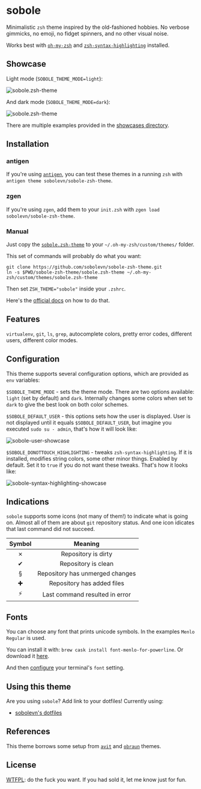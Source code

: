 # sobole

Minimalistic `zsh` theme inspired by the old-fashioned hobbies. No verbose gimmicks, no emoji, no fidget spinners, and no other visual noise.

Works best with [`oh-my-zsh`](https://github.com/robbyrussell/oh-my-zsh) and [`zsh-syntax-highlighting`](https://github.com/zsh-users/zsh-syntax-highlighting) installed.


## Showcase

Light mode (`SOBOLE_THEME_MODE=light`):

![sobole.zsh-theme](https://raw.githubusercontent.com/sobolevn/sobole-zsh-theme/master/showcases/ls-colors.png)

And dark mode (`SOBOLE_THEME_MODE=dark`):

![sobole.zsh-theme](https://raw.githubusercontent.com/sobolevn/sobole-zsh-theme/master/showcases/ls-color-dark.png)

There are multiple examples provided in the [showcases directory](/showcases).


## Installation

### antigen

If you're using [`antigen`](https://github.com/zsh-users/antigen), you can test these themes in a running `zsh` with `antigen theme sobolevn/sobole-zsh-theme`.

### zgen

If you're using `zgen`, add them to your `init.zsh` with `zgen load sobolevn/sobole-zsh-theme`.

### Manual

Just copy the [`sobole.zsh-theme`](/sobole.zsh-theme) to your `~/.oh-my-zsh/custom/themes/` folder.

This set of commands will probably do what you want:

```shell
git clone https://github.com/sobolevn/sobole-zsh-theme.git
ln -s $PWD/sobole-zsh-theme/sobole.zsh-theme ~/.oh-my-zsh/custom/themes/sobole.zsh-theme
```

Then set `ZSH_THEME="sobole"` inside your `.zshrc`.

Here's the [official docs](https://github.com/robbyrussell/oh-my-zsh/wiki/Customization#overriding-and-adding-themes) on how to do that.


## Features

`virtualenv`, `git`, `ls`, `grep`, autocomplete colors, pretty error codes, different users, different color modes.


## Configuration

This theme supports several configuration options, which are provided as `env` variables:

`$SOBOLE_THEME_MODE` - sets the theme mode. There are two options available: `light` (set by default) and `dark`. Internally changes some colors when set to `dark` to give the best look on both color schemes.



`$SOBOLE_DEFAULT_USER` - this options sets how the user is displayed. User is not displayed until it equals `$SOBOLE_DEFAULT_USER`, but imagine you executed `sudo su - admin`, that's how it will look like:

![sobole-user-showcase](https://raw.githubusercontent.com/sobolevn/sobole-zsh-theme/master/showcases/user-showcase.png)

`$SOBOLE_DONOTTOUCH_HIGHLIGHTING` - tweaks `zsh-syntax-highlighting`. If it is installed, modifies string colors, some other minor things. Enabled by default. Set it to `true` if you do not want these tweaks. That's how it looks like:

![sobole-syntax-highlighting-showcase](https://raw.githubusercontent.com/sobolevn/sobole-zsh-theme/master/showcases/highlighting-tweaks.png)


## Indications

`sobole` supports some icons (not many of them!) to indicate what is going on.
Almost all of them are about `git` repository status. And one icon idicates that last command did not succeed.

| Symbol |             Meaning             |
|:------:|:-------------------------------:|
|    ✗   | Repository is dirty             |
|    ✔   | Repository is clean             |
|    §   | Repository has unmerged changes |
|    ✚   | Repository has added files      |
|    ⚡   | Last command resulted in error  |


## Fonts

You can choose any font that prints unicode symbols. In the examples `Menlo Regular` is used.

You can install it with: `brew cask install font-menlo-for-powerline`. Or download it [here](https://github.com/hbin/top-programming-fonts/blob/master/Menlo-Regular.ttf).

And then [configure](http://osxdaily.com/2011/09/02/use-any-font-in-the-mac-os-x-lion-terminal/) your terminal's `font` setting.


## Using this theme

Are you using `sobole`? Add link to your dotfiles!
Currently using:

- [sobolevn's dotfiles](https://github.com/sobolevn/dotfiles)


## References

This theme borrows some setup from [`avit`](https://github.com/robbyrussell/oh-my-zsh/blob/master/themes/avit.zsh-theme) and [`obraun`](https://github.com/robbyrussell/oh-my-zsh/blob/master/themes/obraun.zsh-theme) themes.


## License

[WTFPL](https://en.wikipedia.org/wiki/WTFPL): do the fuck you want.
If you had sold it, let me know just for fun.
